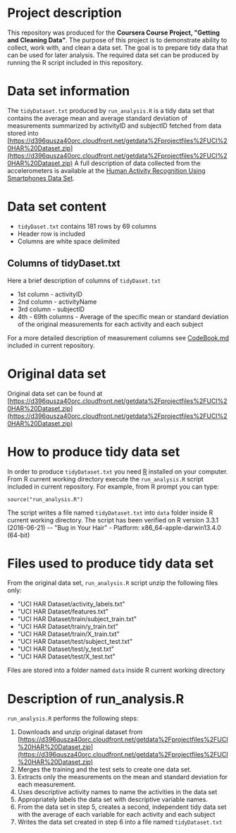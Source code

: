 # Project description
This repository was produced for the **Coursera Course Project, "Getting and Cleaning Data"**. The purpose of this project is to demonstrate ability to collect, work with, and clean a data set. The goal is to prepare tidy data that can be used for later analysis. The required data set can be produced by running the R script included in this repository. 

# Data set information
The `tidyDataset.txt` produced by `run_analysis.R` is a tidy data set that contains the average mean and average standard deviation of measurements summarized by activityID and subjectID fetched from data stored into [https://d396qusza40orc.cloudfront.net/getdata%2Fprojectfiles%2FUCI%20HAR%20Dataset.zip](https://d396qusza40orc.cloudfront.net/getdata%2Fprojectfiles%2FUCI%20HAR%20Dataset.zip)
A full description of data collected from the accelerometers is available at the [Human Activity Recognition Using Smartphones Data Set](http://archive.ics.uci.edu/ml/datasets/Human+Activity+Recognition+Using+Smartphones). 

# Data set content
* `tidyDaset.txt` contains 181 rows by 69 columns 
* Header row is included
* Columns are white space delimited

## Columns of tidyDaset.txt
Here a brief description of columns of `tidyDaset.txt`

* 1st column - activityID
* 2nd column - activityName
* 3rd column - subjectID
* 4th - 69th columns - Average of the specific mean or standard deviation of the original measurements  for each activity and each subject

For a more detailed description of measurement columns see [CodeBook.md](https://github.com/crossbow/GettingAndCleaningDataProject/blob/master/CodeBook.md) included in current repository.

# Original data set
Original data set can be found at [https://d396qusza40orc.cloudfront.net/getdata%2Fprojectfiles%2FUCI%20HAR%20Dataset.zip](https://d396qusza40orc.cloudfront.net/getdata%2Fprojectfiles%2FUCI%20HAR%20Dataset.zip)

# How to produce tidy data set
In order to produce `tidyDataset.txt` you need [R](https://www.r-project.org/) installed on your computer. From R current working directory
execute  the `run_analysis.R` script included in current repository. For example, from R prompt you can type:
```
source("run_analysis.R")
```  
The script writes a file named `tidyDataset.txt` into `data` folder inside R current working directory. The script has been verified on R version 3.3.1 (2016-06-21) -- "Bug in Your Hair" - Platform: x86_64-apple-darwin13.4.0 (64-bit)

# Files used to produce tidy data set
From the original data set, `run_analysis.R` script unzip the following files only:

* "UCI HAR Dataset/activity_labels.txt"
* "UCI HAR Dataset/features.txt"
* "UCI HAR Dataset/train/subject_train.txt"
* "UCI HAR Dataset/train/y_train.txt"
* "UCI HAR Dataset/train/X_train.txt"
* "UCI HAR Dataset/test/subject_test.txt"
* "UCI HAR Dataset/test/y_test.txt"
* "UCI HAR Dataset/test/X_test.txt"

Files are stored into a folder named `data` inside R current working directory

# Description of run_analysis.R
`run_analysis.R` performs the following steps:

1. Downloads and unzip original dataset from [https://d396qusza40orc.cloudfront.net/getdata%2Fprojectfiles%2FUCI%20HAR%20Dataset.zip](https://d396qusza40orc.cloudfront.net/getdata%2Fprojectfiles%2FUCI%20HAR%20Dataset.zip)
2. Merges the training and the test sets to create one data set.
3. Extracts only the measurements on the mean and standard deviation for each measurement.
4. Uses descriptive activity names to name the activities in the data set
5. Appropriately labels the data set with descriptive variable names.
6. From the data set in step 5, creates a second, independent tidy data set with the average of each variable for each activity and each subject
7. Writes the data set created in step 6 into a file named `tidyDataset.txt`
